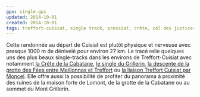 ```yaml
---
gpx: single.gpx
updated: 2014-10-01
created: 2014-10-01
tags: treffort-cuisiat, single track, pressiat, crête, col des justices, cabatane, grillerin, croix des angoulures, esses de treffort, grotte des fées, lomont, moncel
---
```


Cette randonnée au départ de Cuisiat est plutôt physique et nerveuse avec
presque 1000&nbsp;m de dénivelé pour environ 27&nbsp;km. Le tracé relie quelques
uns des plus beaux single-tracks dans les environs de Treffort-Cuisiat avec
notamment [la Crête de la Cabatane](/single-tracks/crete-de-la-cabatane/), [le
single du Grillerin](/single-tracks/single-du-grillerin-ouest/), [la descente
de la grotte des Fées entre Meillonnas et
Treffort](/single-tracks/descente-grotte-des-fees/) ou [la liaison Treffort
Cuisiat par Moncel](/single-tracks/moncel-sentier-botanique/). Elle offre aussi la
possibilité de profiter du panorama à proximité des ruines de la maison forte de
Lomont, de la grotte de la Cabatane ou au sommet du Mont Grillerin.

